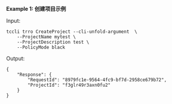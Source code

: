 **Example 1: 创建项目示例**



Input: 

```
tccli trro CreateProject --cli-unfold-argument  \
    --ProjectName mytest \
    --ProjectDescription test \
    --PolicyMode black
```

Output: 
```
{
    "Response": {
        "RequestId": "8979fc1e-9564-4fc9-bf7d-2958ce679b72",
        "ProjectId": "f3glr49r3axn0fu2"
    }
}
```

